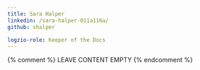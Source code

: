 ```yaml
---
title: Sara Halper
linkedin: /sara-halper-011a116a/
github: shalper

logzio-role: Keeper of the Docs
---
```


{% comment %} LEAVE CONTENT EMPTY {% endcomment %}